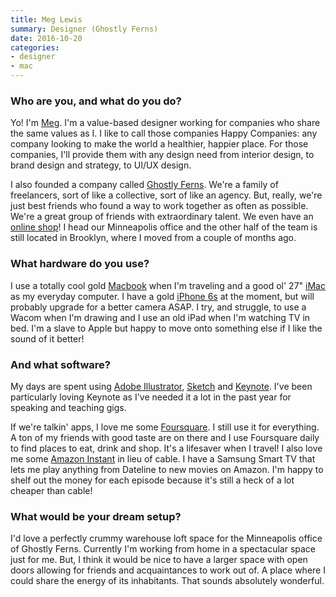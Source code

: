 ```yaml
---
title: Meg Lewis
summary: Designer (Ghostly Ferns)
date: 2016-10-20
categories:
- designer
- mac
---
```


### Who are you, and what do you do?

Yo! I'm [Meg](http://darngood.co/ "Meg's website."). I'm a value-based designer working for companies who share the same values as I. I like to call those companies Happy Companies: any company looking to make the world a healthier, happier place. For those companies, I'll provide them with any design need from interior design, to brand design and strategy, to UI/UX design.

I also founded a company called [Ghostly Ferns](http://ghostlyferns.com/ "A best friends freelance collective."). We're a family of freelancers, sort of like a collective, sort of like an agency. But, really, we're just best friends who found a way to work together as often as possible. We're a great group of friends with extraordinary talent. We even have an [online shop](http://ghostlyferns.com/shop "The Ghostly Ferns store.")! I head our Minneapolis office and the other half of the team is still located in Brooklyn, where I moved from a couple of months ago.

### What hardware do you use?

I use a totally cool gold [Macbook][macbook.2] when I'm traveling and a good ol' 27" [iMac][] as my everyday computer. I have a gold [iPhone 6s][iphone-6s] at the moment, but will probably upgrade for a better camera ASAP. I try, and struggle, to use a Wacom when I'm drawing and I use an old iPad when I'm watching TV in bed. I'm a slave to Apple but happy to move onto something else if I like the sound of it better!

### And what software?

My days are spent using [Adobe Illustrator][illustrator], [Sketch][] and [Keynote][]. I've been particularly loving Keynote as I've needed it a lot in the past year for speaking and teaching gigs.

If we're talkin' apps, I love me some [Foursquare][foursquare-ios]. I still use it for everything. A ton of my friends with good taste are on there and I use Foursquare daily to find places to eat, drink and shop. It's a lifesaver when I travel! I also love me some [Amazon Instant][amazon-instant-video] in lieu of cable. I have a Samsung Smart TV that lets me play anything from Dateline to new movies on Amazon. I'm happy to shelf out the money for each episode because it's still a heck of a lot cheaper than cable!

### What would be your dream setup?

I'd love a perfectly crummy warehouse loft space for the Minneapolis office of Ghostly Ferns. Currently I'm working from home in a spectacular space just for me. But, I think it would be nice to have a larger space with open doors allowing for friends and acquaintances to work out of. A place where I could share the energy of its inhabitants. That sounds absolutely wonderful.

[amazon-instant-video]: https://en.wikipedia.org/wiki/Amazon_Video_on_Demand "A streaming video service."
[foursquare-ios]: https://apps.apple.com/us/app/foursquare/id306934924 "An iPhone client for the social location game."
[illustrator]: https://www.adobe.com/products/illustrator.html "A vector graphics editor."
[imac]: https://www.apple.com/imac-24/ "An all-in-one computer."
[iphone-6s]: https://en.wikipedia.org/wiki/IPhone_6S "A smartphone."
[keynote]: https://www.apple.com/keynote/ "Presentation software for the Mac."
[macbook.2]: https://en.wikipedia.org/wiki/MacBook_(2015_version) "A very thin 12 inch laptop."
[sketch]: https://www.sketch.com/ "A vector drawing application for Mac OS X."
